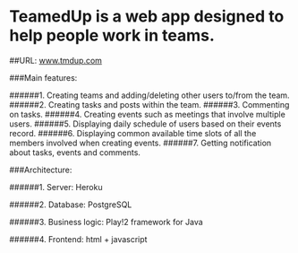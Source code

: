 # TeamedUp is a web app designed to help people work in teams.

##URL: www.tmdup.com

###Main features:

######1. Creating teams and adding/deleting other users to/from the team.
######2. Creating tasks and posts within the team.
######3. Commenting on tasks.
######4. Creating events such as meetings that involve multiple users.
######5. Displaying daily schedule of users based on their events record.
######6. Displaying common available time slots of all the members involved when creating events.
######7. Getting notification about tasks, events and comments. 

###Architecture:

######1. Server: Heroku

######2. Database: PostgreSQL

######3. Business logic: Play!2 framework for Java

######4. Frontend: html + javascript     

